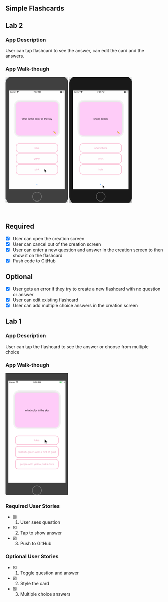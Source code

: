 ## Simple Flashcards

## Lab 2

### App Description
User can tap flashcard to see the answer, can edit the card and the answers.

### App Walk-though

<p float="left">
<img src="https://github.com/jentoobento/iOS-demos/blob/master/Flashcards-codepath/flashcard2.gif" width=200>
<img src="https://github.com/jentoobento/iOS-demos/blob/master/Flashcards-codepath/flashcard2-1.gif" width=200>
</p>
<br>

## Required
- [x] User can open the creation screen
- [x] User can cancel out of the creation screen
- [x] User can enter a new question and answer in the creation screen to then show it on the flashcard
- [x] Push code to GitHub
## Optional
- [x] User gets an error if they try to create a new flashcard with no question or answer
- [x] User can edit existing flashcard
- [x] User can add multiple choice answers in the creation screen

## Lab 1

### App Description
User can tap the flashcard to see the answer or choose from multiple choice

### App Walk-though

<img src="https://github.com/jentoobento/iOS-demos/blob/master/Flashcards-codepath/flashcard.gif" width=200><br>

### Required User Stories
- [x] 1. User sees question
- [x] 2. Tap to show answer
- [x] 3. Push to GitHub

### Optional User Stories
- [x] 1. Toggle question and answer
- [x] 2. Style the card
- [x] 3. Multiple choice answers
